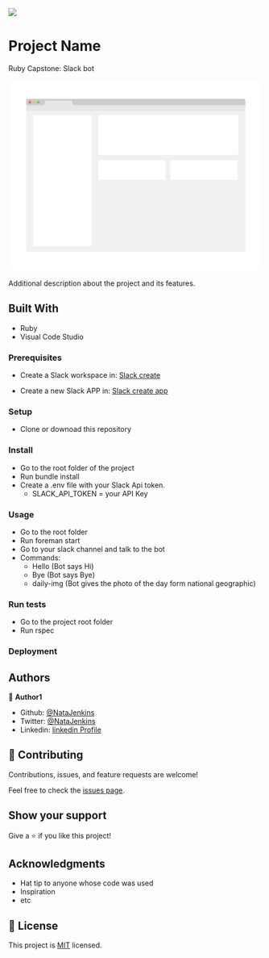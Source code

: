 ![](https://img.shields.io/badge/Microverse-blueviolet)

# Project Name

Ruby Capstone: Slack bot

![screenshot](./app_screenshot.png)

Additional description about the project and its features.

## Built With

- Ruby
- Visual Code Studio

### Prerequisites
- Create a Slack workspace in: [Slack create](https://slack.com/create#email)

- Create a new Slack APP in: [Slack create app](https://api.slack.com/apps?new_app=1)

### Setup
- Clone or downoad this repository
### Install
- Go to the root folder of the project
- Run bundle install
- Create a .env file with your Slack Api token.
  - SLACK_API_TOKEN = your API Key
### Usage
- Go to the root folder
- Run foreman start
- Go to your slack channel and talk to the bot
- Commands:
  - Hello (Bot says Hi)
  - Bye (Bot says Bye)
  - daily-img (Bot gives the photo of the day form national geographic)

### Run tests
- Go to the project root folder
- Run rspec

### Deployment



## Authors

👤 **Author1**

- Github: [@NataJenkins](https://github.com/NataJenkins)
- Twitter: [@NataJenkins](https://twitter.com/NataJenkins)
- Linkedin: [linkedin Profile](https://www.linkedin.com/in/natalia-macias-a11a20187/)

## 🤝 Contributing

Contributions, issues, and feature requests are welcome!

Feel free to check the [issues page](issues/).

## Show your support

Give a ⭐️ if you like this project!

## Acknowledgments

- Hat tip to anyone whose code was used
- Inspiration
- etc

## 📝 License

This project is [MIT](lic.url) licensed.
